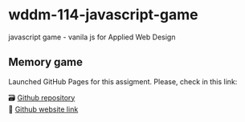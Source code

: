 # wddm-114-javascript-game

javascript game - vanila js for Applied Web Design

## Memory game

Launched GitHub Pages for this assigment. Please, check in this link:

🗃 [Github repository](https://github.com/viviurbano/wddm-114-javascript-game/)  
🚀 [Github website link](https://viviurbano.github.io/wddm-114-javascript-game/)
